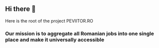 ## Hi there 👋

Here is the root of the project PEVIITOR.RO

### Our mission is to aggregate all Romanian jobs into one single place and make it universally accessible
